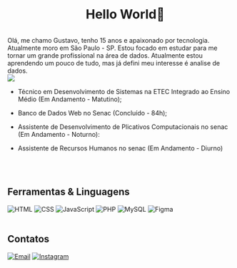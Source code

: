 <p align="center">
</p>
<div id="user-content-toc">
   <ul align="center">
   <summary><h1 style="display: inline-block">Hello World👋</h1></summary>
</div>
      Olá, me chamo Gustavo, tenho 15 anos e apaixonado por tecnologia. Atualmente moro em São Paulo - SP. Estou focado em estudar para me tornar um grande profissional na área de dados. Atualmente estou aprendendo um pouco de tudo, mas já defini meu interesse é analise de dados.
<br><img src="https://images.wallpapersden.com/image/download/japanese-castle-pixel-art_bGZnbmWUmZqaraWkpJRmaWVlrWllZQ.jpg"><br>

- Técnico em Desenvolvimento de Sistemas na ETEC Integrado ao Ensino Médio (Em Andamento - Matutino);

- Banco de Dados Web no Senac (Concluído - 84h);

- Assistente de Desenvolvimento de Plicativos Computacionais no senac (Em Andamento - Noturno):

- Assistente de Recursos Humanos no senac (Em Andamento - Diurno)

<br><br>
## Ferramentas & Linguagens

![HTML](https://img.shields.io/badge/-HTML-E34F26?style=flat&logo=html5&logoColor=white)
![CSS](https://img.shields.io/badge/-CSS-1572B6?style=flat&logo=css3&logoColor=white)
![JavaScript](https://img.shields.io/badge/-JavaScript-F7DF1E?style=flat&logo=javascript&logoColor=black)
![PHP](https://img.shields.io/badge/-PHP-777BB4?style=flat&logo=php&logoColor=white)
![MySQL](https://img.shields.io/badge/-MySQL-4479A1?style=flat&logo=mysql&logoColor=white)
![Figma](https://img.shields.io/badge/-Figma-F24E1E?style=flat&logo=figma&logoColor=white)
<br>
<br>
## Contatos

[![Email](https://img.shields.io/badge/-Email-D14836?style=flat&logo=gmail&logoColor=white)](mailto:gununes280@gmail.com)
[![Instagram](https://img.shields.io/badge/-Instagram-E4405F?style=flat&logo=instagram&logoColor=white)](https://www.instagram.com/gu_nunes280/)
